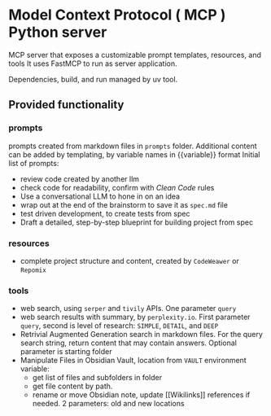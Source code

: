 
# Model Context Protocol ( MCP ) Python server
MCP server that exposes a customizable prompt templates, resources, and tools
It uses FastMCP to run as server application.

Dependencies, build, and run managed by uv tool.

## Provided functionality
### prompts
prompts created from markdown files in `prompts` folder. 
Additional content can be added by templating, by variable names in {{variable}} format
Initial list of prompts:
- review code created by another llm
- check code for readability, confirm with *Clean Code* rules
- Use a conversational LLM to hone in on an idea
- wrap out at the end of the brainstorm to save it as `spec.md` file
- test driven development, to create tests from spec
- Draft a detailed, step-by-step blueprint for building project from spec

### resources
- complete project structure and content, created by `CodeWeawer` or `Repomix`

### tools
- web search, using `serper` and `tivily` APIs. One parameter `query`
- web search results with summary, by `perplexity.io`. First parameter `query`, second is level of research:  `SIMPLE`, `DETAIL`, and `DEEP`
- Retrivial Augmented Generation search in markdown files. For the query search string, return content that may contain answers. Optional parameter is starting folder
- Manipulate Files in Obsidian Vault, location from `VAULT` environment variable: 
    - get list of files and subfolders in folder
    - get file content by path.
    - rename or move Obsidian note, update [[Wikilinks]] references if needed. 2 parameters: old and new locations